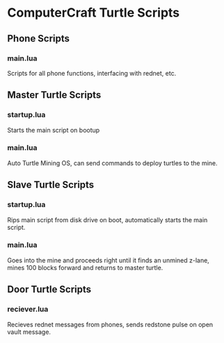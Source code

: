 # ComputerCraft Turtle Scripts

## Phone Scripts
### main.lua
Scripts for all phone functions, interfacing with rednet, etc.

## Master Turtle Scripts
### startup.lua
Starts the main script on bootup
### main.lua
Auto Turtle Mining OS, can send commands to deploy turtles to the mine.

## Slave Turtle Scripts
### startup.lua
Rips main script from disk drive on boot, automatically starts the main script.
### main.lua
Goes into the mine and proceeds right until it finds an unmined z-lane, mines 100 blocks forward and returns to master turtle.

## Door Turtle Scripts
### reciever.lua
Recieves rednet messages from phones, sends redstone pulse on open vault message.
